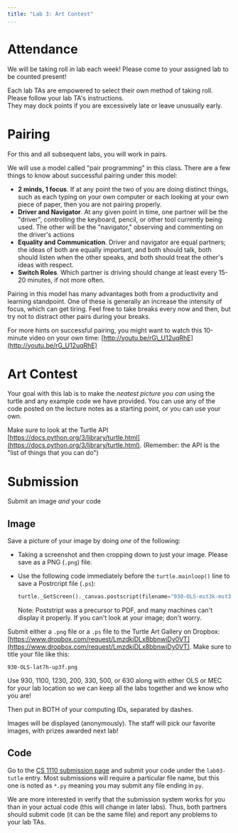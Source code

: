 ```yaml
---
title: "Lab 3: Art Contest"
...
```


# Attendance

We will be taking roll in lab each week! Please come to your assigned lab to be counted present!

Each lab TAs are empowered to select their own method of taking roll.
Please follow your lab TA's instructions.  
They may dock points if you  are excessively late or leave unusually early.


# Pairing

For this and all subsequent labs, you will work in pairs.

We will use a model called "pair programming" in this class. There are a
few things to know about successful pairing under this model:

-   **2 minds, 1 focus**. If at any point the two of you are doing
    distinct things, such as each typing on your own computer or each
    looking at your own piece of paper, then you are not pairing
    properly.
-   **Driver and Navigator**. At any given point in time, one partner
    will be the "driver", controlling the keyboard, pencil, or other
    tool currently being used. The other will be the "navigator,"
    observing and commenting on the driver's actions
-   **Equality and Communication**. Driver and navigator are equal
    partners; the ideas of both are equally important, and both should
    talk, both should listen when the other speaks, and both should
    treat the other's ideas with respect.
-   **Switch Roles**. Which partner is driving should change at least
    every 15-20 minutes, if not more often.

Pairing in this model has many advantages both from a productivity and
learning standpoint. One of these is generally an increase the intensity
of focus, which can get tiring. Feel free to take breaks every now and
then, but try not to distract other pairs during your breaks.

For more hints on successful pairing, you might want to watch this
10-minute video on your own time:
[http://youtu.be/rG\_U12uqRhE](http://youtu.be/rG_U12uqRhE)

# Art Contest

Your goal with this lab is to make the *neatest picture you can* using
the turtle and any example code we have provided. You can use any of the
code posted on the lecture notes as a starting point, or you can use
your own.

Make sure to look at the Turtle API
[https://docs.python.org/3/library/turtle.html](https://docs.python.org/3/library/turtle.html).
(Remember: the API is the "list of things that you can do")

# Submission

Submit an image *and* your code

## Image 

Save a picture of your image by doing *one* of the following:

-   Taking a screenshot and then cropping down to just your image.
    Please save as a PNG (`.png`) file.

-   Use the following code immediately before the `turtle.mainloop()` line to save a Postrcript file (`.ps`):
    
    ````python
    turtle._GetScreen()._canvas.postscript(filename="930-OLS-mst3k-mst3k.ps", colormode="color")
    ````
    
    Note: Poststript was a precursor to PDF, and many machines can't display it properly.
    If you can't look at your image; don't worry.

Submit either a `.png` file or a `.ps` file to the Turtle Art Gallery on Dropbox:
[https://www.dropbox.com/request/LmzdkiDLx8bbnwiDy0VT](https://www.dropbox.com/request/LmzdkiDLx8bbnwiDy0VT).
Make sure to title your file like this:

`930-OLS-lat7h-up3f.png`

Use 930, 1100, 1230, 200, 330, 500, or 630
along with either OLS or MEC for your lab location
so we can keep all the labs together and we know who you are!

Then put in BOTH of your computing IDs, separated by dashes.

Images will be displayed (anonymously).
The staff will pick our favorite images, with prizes awarded next lab!

## Code

Go to the [CS 1110 submission page](https://archimedes.cs.virginia.edu/cs1110/) and submit your code under the `lab03-tutle` entry.
Most submissions will require a particular file name, but this one is noted as `*.py` meaning you may submit any file ending in `py`.

We are more interested in verify that the submission system works for you than in your actual code (this will change in later labs).
Thus, both partners should submit code (it can be the same file) and report any problems to your lab TAs.
